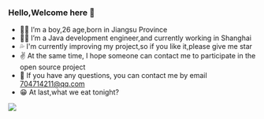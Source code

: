 ### Hello,Welcome here 👋

- 🙍‍♂️ I’m a boy,26 age,born in Jiangsu Province
- 👨‍💼 I’m a Java development engineer,and currently working in Shanghai
- 💦 I'm currently improving my project,so if you like it,please give me star
- ✌ At the same time, I hope someone can contact me to participate in the open source project
- 💬 If you have any questions, you can contact me by email 704714211@qq.com
- 😁 At last,what we eat tonight?

![](https://github-readme-stats.vercel.app/api?username=KevinClair)
